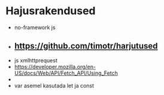 # Hajusrakendused

- no-framework js
- https://github.com/timotr/harjutused
  - 
- js xmlhttprequest
- https://developer.mozilla.org/en-US/docs/Web/API/Fetch_API/Using_Fetch
- 
- var asemel kasutada let ja const
